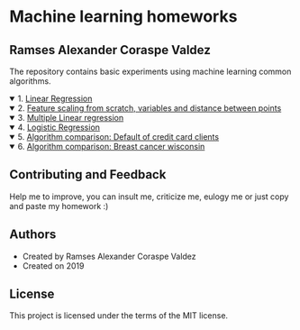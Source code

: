 # Machine learning homeworks
## Ramses Alexander Coraspe Valdez
The repository contains basic experiments using machine learning common algorithms.
<details open>   
<summary> 1. <a href="https://wittline.github.io/MachineLearning/Linear%20Regression/Pages/Linear_regression.html">Linear Regression</a></summary>
   
</details>

<details open>   
<summary> 2. <a href="https://wittline.github.io/MachineLearning/Feature%20scaling/Pages/feature_scaling.html">Feature scaling from scratch, variables and distance between points</a></summary>
   
</details>

<details open>   
<summary> 3. <a href="https://wittline.github.io/MachineLearning/Multiple%20linear%20regression/Pages/Multiple_linear_regression.html">Multiple Linear regression</a></summary>
   
</details>

<details open>   
<summary> 4. <a href="https://wittline.github.io/MachineLearning/Logistic%20Regression/Pages/Logistic_Regression.html">Logistic Regression</a></summary>   
   
</details>

<details open>   
<summary> 5. <a href="https://wittline.github.io/MachineLearning/Algorithm%20comparison/Pages/Default_of_credit_card_clients.html">Algorithm comparison: Default of credit card clients</a></summary>       
   
</details>

<details open>   
<summary> 6. <a href="https://wittline.github.io/MachineLearning/Algorithm%20comparison/Pages/Breast_cancer_wisconsin.html">Algorithm comparison: Breast cancer wisconsin</a></summary>       
   
</details>

## Contributing and Feedback
Help me to improve, you can insult me, criticize me, eulogy me or just copy and paste my homework :)

## Authors
- Created by Ramses Alexander Coraspe Valdez
- Created on 2019

## License
This project is licensed under the terms of the MIT license.
